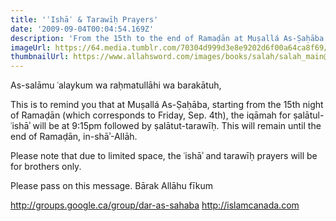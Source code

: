 ```yaml
---
title: 'ʿIshāʾ & Tarawīḥ Prayers'
date: '2009-09-04T00:04:54.169Z'
description: 'From the 15th to the end of Ramaḍān at Muṣallá As-Ṣaḥāba'
imageUrl: https://64.media.tumblr.com/70304d999d3e8e9202d6f00a64ca8f69/tumblr_oht1oxv5Wi1vmurero1_1280.jpg
thumbnailUrl: https://www.allahsword.com/images/books/salah/salah_main@2x.png
---
```


As-salāmu ʿalaykum wa raḥmatullāhi wa barakātuh,

This is to remind you that at Muṣallá As-Ṣaḥāba, starting from the 15th night of Ramaḍān (which corresponds to Friday, Sep. 4th), the iqāmah for ṣalātul-ʿishāʾ will be at 9:15pm followed by ṣalātut-tarawīḥ. This will remain until the end of Ramaḍān, in-shāʾ-Allāh.

Please note that due to limited space, the ʿishāʾ and tarawīḥ prayers will be for brothers only.

Please pass on this message. Bārak Allāhu fīkum

http://groups.google.ca/group/dar-as-sahaba
http://islamcanada.com
